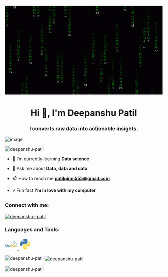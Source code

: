 ![logo](https://github.com/Deepanshu-Patil/Deepanshu-Patil/blob/main/d6h0i32-15f2929e-0015-44de-a2c9-59d30e2923f8.gif)
<h1 align="center">Hi 👋, I'm Deepanshu Patil</h1>
<h3 align="center">I converts raw data into actionable insights.</h3>

![image](https://github.com/Deepanshu-Patil/Deepanshu-Patil/assets/172619011/ffa96ced-40a6-41ab-89b0-9811e70a6caa)


<p align="left"> <img src="https://komarev.com/ghpvc/?username=deepanshu-patil&label=Profile%20views&color=0e75b6&style=flat" alt="deepanshu-patil" /> </p>

- 🌱 I’m currently learning **Data science**

- 💬 Ask me about **Data, data and data**

- 📫 How to reach me **patilginni555@gmail.com**

- ⚡ Fun fact **I'm in love with my computer**

<h3 align="left">Connect with me:</h3>
<p align="left">
<a href="https://linkedin.com/in/deepanshu--patil" target="blank"><img align="center" src="https://raw.githubusercontent.com/rahuldkjain/github-profile-readme-generator/master/src/images/icons/Social/linked-in-alt.svg" alt="deepanshu--patil" height="30" width="40" /></a>
</p>

<h3 align="left">Languages and Tools:</h3>
<p align="left"> <a href="https://www.mysql.com/" target="_blank" rel="noreferrer"> <img src="https://raw.githubusercontent.com/devicons/devicon/master/icons/mysql/mysql-original-wordmark.svg" alt="mysql" width="40" height="40"/> </a> <a href="https://www.python.org" target="_blank" rel="noreferrer"> <img src="https://raw.githubusercontent.com/devicons/devicon/master/icons/python/python-original.svg" alt="python" width="40" height="40"/> </a> </p>

<p><img align="left" src="https://github-readme-stats.vercel.app/api/top-langs?username=deepanshu-patil&show_icons=true&locale=en&layout=compact" alt="deepanshu-patil" /></p>

<p>&nbsp;<img align="center" src="https://github-readme-stats.vercel.app/api?username=deepanshu-patil&show_icons=true&locale=en" alt="deepanshu-patil" /></p>

<p><img align="center" src="https://github-readme-streak-stats.herokuapp.com/?user=deepanshu-patil&" alt="deepanshu-patil" /></p>
